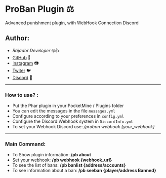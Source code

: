 # ProBan Plugin ⚖

Advanced punishment plugin, with WebHook Connection Discord

## Author:
- *Rajador Developer* 🤓👍
- [GitHub](https://github.com/RajadorDev) 🐙
- [Instagram](https://www.instagram.com/rajadortv/) 📷
- [Twiter](https://twitter.com/Rajadortv) 🐦
- [Discord](https://discord.io/Rajador) 👥

---

### How to use? :
- Put the Phar plugin in your PocketMine / Plugins folder
- You can edit the messages in the file `messages.yml`
- Configure according to your preferences in `config.yml`
- Configure the Discord Webhook system in `DiscordInfo.yml`
- To set your Webhook Discord use: */proban webhook {your_webhook}*

---

### Main Command:
- To Show plugin information: **/pb about**
- Set your webhook: **/pb webhook {webhook_url}**
- To see the list of bans: **/pb banlist {address/accounts}**
- To see information about a ban: **/pb seeban {player/address Banned}**
